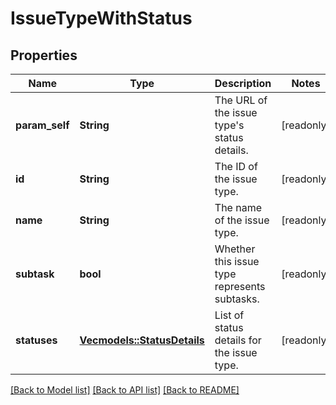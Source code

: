 # IssueTypeWithStatus

## Properties

Name | Type | Description | Notes
------------ | ------------- | ------------- | -------------
**param_self** | **String** | The URL of the issue type's status details. | [readonly]
**id** | **String** | The ID of the issue type. | [readonly]
**name** | **String** | The name of the issue type. | [readonly]
**subtask** | **bool** | Whether this issue type represents subtasks. | [readonly]
**statuses** | [**Vec<models::StatusDetails>**](StatusDetails.md) | List of status details for the issue type. | [readonly]

[[Back to Model list]](../README.md#documentation-for-models) [[Back to API list]](../README.md#documentation-for-api-endpoints) [[Back to README]](../README.md)


